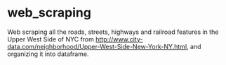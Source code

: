 # web_scraping

Web scraping all the roads, streets, highways and railroad features in the Upper West Side of NYC from http://www.city-data.com/neighborhood/Upper-West-Side-New-York-NY.html, and organizing it into dataframe.
